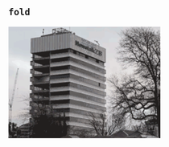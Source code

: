 `fold`
------

<img src="categories/img/tower_folded.gif" alt="fold" style="width:60%;max-width:60%"/>
